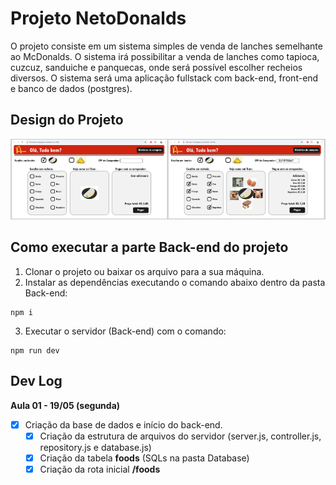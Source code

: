 # Projeto NetoDonalds

O projeto consiste em um sistema simples de venda de lanches semelhante ao McDonalds. O sistema irá possibilitar a venda de lanches como tapioca, cuzcuz, sanduiche e panquecas, onde será possível escolher recheios diversos. O sistema será uma aplicação fullstack com back-end, front-end e banco de dados (postgres).

## Design do Projeto

![alt text](image-1.png)

## Como executar a parte Back-end do projeto

1. Clonar o projeto ou baixar os arquivo para a sua máquina.
2. Instalar as dependências executando o comando abaixo dentro da pasta Back-end:

```
npm i
```

3. Executar o servidor (Back-end) com o comando:

```
npm run dev
```

## Dev Log

**Aula 01 - 19/05 (segunda)**

- [x] Criação da base de dados e início do back-end.
  - [x] Criação da estrutura de arquivos do servidor (server.js, controller.js, repository.js e database.js)
  - [x] Criação da tabela **foods** (SQLs na pasta Database)
  - [x] Criação da rota inicial **/foods**